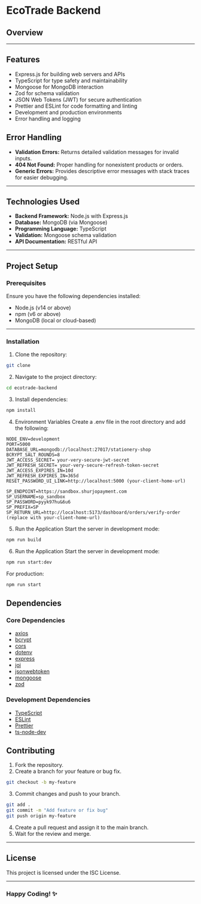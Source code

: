# EcoTrade Backend

## Overview

---

## Features

- Express.js for building web servers and APIs
- TypeScript for type safety and maintainability
- Mongoose for MongoDB interaction
- Zod for schema validation
- JSON Web Tokens (JWT) for secure authentication
- Prettier and ESLint for code formatting and linting
- Development and production environments
- Error handling and logging

## Error Handling

- **Validation Errors:** Returns detailed validation messages for invalid inputs.
- **404 Not Found:** Proper handling for nonexistent products or orders.
- **Generic Errors:** Provides descriptive error messages with stack traces for easier debugging.

---

## Technologies Used

- **Backend Framework:** Node.js with Express.js
- **Database:** MongoDB (via Mongoose)
- **Programming Language:** TypeScript
- **Validation:** Mongoose schema validation
- **API Documentation:** RESTful API

---

## Project Setup

### Prerequisites

Ensure you have the following dependencies installed:

- Node.js (v14 or above)
- npm (v6 or above)
- MongoDB (local or cloud-based)

---

### Installation

1. Clone the repository:

```bash
git clone
```

2. Navigate to the project directory:

```bash
cd ecotrade-backend
```

3. Install dependencies:

```bash
npm install
```

4. Environment Variables Create a .env file in the root directory and add the following:

```env
NODE_ENV=development
PORT=5000
DATABASE_URL=mongodb://localhost:27017/stationery-shop
BCRYPT_SALT_ROUNDS=8
JWT_ACCESS_SECRET= your-very-secure-jwt-secret
JWT_REFRESH_SECRET= your-very-secure-refresh-token-secret
JWT_ACCESS_EXPIRES_IN=10d
JWT_REFRESH_EXPIRES_IN=365d
RESET_PASSWORD_UI_LINK=http://localhost:5000 (your-client-home-url)

SP_ENDPOINT=https://sandbox.shurjopayment.com
SP_USERNAME=sp_sandbox
SP_PASSWORD=pyyk97hu&6u6
SP_PREFIX=SP
SP_RETURN_URL=http://localhost:5173/dashboard/orders/verify-order (replace with your-client-home-url)
```

5. Run the Application Start the server in development mode:

```bash
npm run build
```

6. Run the Application Start the server in development mode:

```bash
npm run start:dev
```

For production:

```bash
npm run start
```

## Dependencies

### Core Dependencies

- [axios](https://www.npmjs.com/package/axios)
- [bcrypt](https://www.npmjs.com/package/bcrypt)
- [cors](https://www.npmjs.com/package/cors)
- [dotenv](https://www.npmjs.com/package/dotenv)
- [express](https://www.npmjs.com/package/express)
- [joi](https://www.npmjs.com/package/joi)
- [jsonwebtoken](https://www.npmjs.com/package/jsonwebtoken)
- [mongoose](https://www.npmjs.com/package/mongoose)
- [zod](https://www.npmjs.com/package/zod)

### Development Dependencies

- [TypeScript](https://www.npmjs.com/package/typescript)
- [ESLint](https://www.npmjs.com/package/eslint)
- [Prettier](https://www.npmjs.com/package/prettier)
- [ts-node-dev](https://www.npmjs.com/package/ts-node-dev)

## Contributing

1. Fork the repository.
2. Create a branch for your feature or bug fix.

```bash
git checkout -b my-feature
```

3. Commit changes and push to your branch.

```bash
git add .
git commit -m "Add feature or fix bug"
git push origin my-feature
```

4. Create a pull request and assign it to the main branch.
5. Wait for the review and merge.

---

## License

This project is licensed under the ISC License.

---

### Happy Coding! ✨
